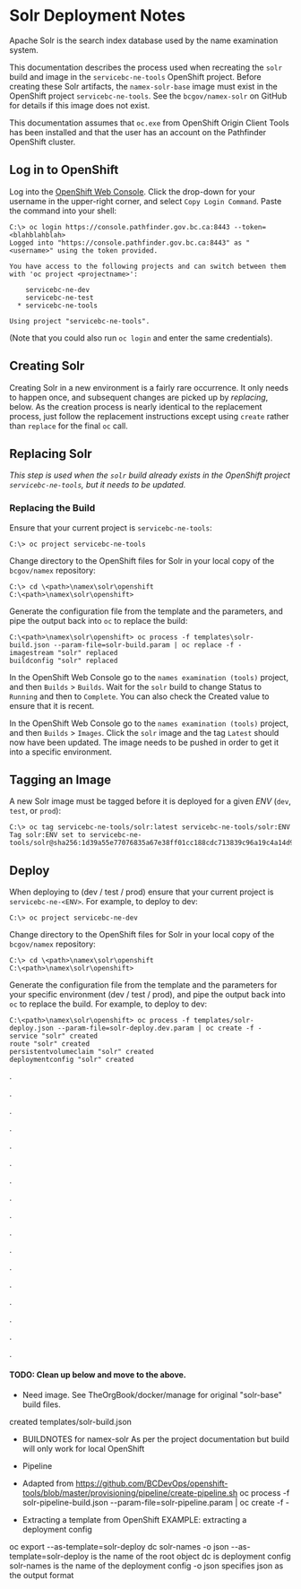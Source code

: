 # Solr Deployment Notes

Apache Solr is the search index database used by the name examination system.

This documentation describes the process used when recreating the `solr` build and image in the `servicebc-ne-tools`
OpenShift project. Before creating these Solr artifacts, the `namex-solr-base` image must exist in the OpenShift
project `servicebc-ne-tools`. See the `bcgov/namex-solr` on GitHub for details if this image does not exist.

This documentation assumes that `oc.exe` from OpenShift Origin Client Tools has been installed and that the user has
an account on the Pathfinder OpenShift cluster.

## Log in to OpenShift

Log into the [OpenShift Web Console](https://console.pathfinder.gov.bc.ca:8443/console). Click the drop-down for your
username in the upper-right corner, and select `Copy Login Command`. Paste the command into your shell:

```
C:\> oc login https://console.pathfinder.gov.bc.ca:8443 --token=<blahblahblah>
Logged into "https://console.pathfinder.gov.bc.ca:8443" as "<username>" using the token provided.

You have access to the following projects and can switch between them with 'oc project <projectname>':

    servicebc-ne-dev
    servicebc-ne-test
  * servicebc-ne-tools

Using project "servicebc-ne-tools".
```

(Note that you could also run `oc login` and enter the same credentials).

## Creating Solr

Creating Solr in a new environment is a fairly rare occurrence. It only needs to happen once, and subsequent changes
are picked up by *replacing*, below. As the creation process is nearly identical to the replacement process, just
follow the replacement instructions except using `create` rather than `replace` for the final `oc` call.

## Replacing Solr

*This step is used when the `solr` build already exists in the OpenShift project `servicebc-ne-tools`, but it needs
to be updated.*

### Replacing the Build

Ensure that your current project is `servicebc-ne-tools`:

```
C:\> oc project servicebc-ne-tools
```

Change directory to the OpenShift files for Solr in your local copy of the `bcgov/namex` repository:

```
C:\> cd \<path>\namex\solr\openshift
C:\<path>\namex\solr\openshift>
```

Generate the configuration file from the template and the parameters, and pipe the output back into `oc` to replace
the build:

```
C:\<path>\namex\solr\openshift> oc process -f templates\solr-build.json --param-file=solr-build.param | oc replace -f -
imagestream "solr" replaced
buildconfig "solr" replaced
```

In the OpenShift Web Console go to the `names examination (tools)` project, and then `Builds` > `Builds`. Wait for the
`solr` build to change Status to `Running` and then to `Complete`. You can also check the Created value to ensure that
it is recent. 

In the OpenShift Web Console go to the `names examination (tools)` project, and then `Builds` > `Images`. Click the
`solr` image and the tag `Latest` should now have been updated. The image needs to be pushed in order to get it into a
specific environment.

## Tagging an Image

A new Solr image must be tagged before it is deployed for a given *ENV* (`dev`, `test`, or `prod`):

```
C:\> oc tag servicebc-ne-tools/solr:latest servicebc-ne-tools/solr:ENV
Tag solr:ENV set to servicebc-ne-tools/solr@sha256:1d39a55e77076835a67e38ff01cc188cdc713839c96a19c4a14d92e124c269d2.
```

## Deploy

When deploying to *<ENV>* (dev / test / prod) ensure that your current project is `servicebc-ne-<ENV>`. For example, to
deploy to dev:

```
C:\> oc project servicebc-ne-dev
```

Change directory to the OpenShift files for Solr in your local copy of the `bcgov/namex` repository:

```
C:\> cd \<path>\namex\solr\openshift
C:\<path>\namex\solr\openshift>
```

Generate the configuration file from the template and the parameters for your specific environment (dev / test / prod),
and pipe the output back into `oc` to replace the build. For example, to deploy to dev:

```
C:\<path>\namex\solr\openshift> oc process -f templates/solr-deploy.json --param-file=solr-deploy.dev.param | oc create -f -
service "solr" created
route "solr" created
persistentvolumeclaim "solr" created
deploymentconfig "solr" created
```



.

.

.

.

.

.

.

.

.

.

.

.

.

.

.

.

.








#### TODO: Clean up below and move to the above.
 

* Need  image.  See TheOrgBook/docker/manage for original "solr-base" build files.

created templates/solr-build.json

* BUILDNOTES for namex-solr
As per the project documentation but build will only work for local OpenShift

* Pipeline
* Adapted from https://github.com/BCDevOps/openshift-tools/blob/master/provisioning/pipeline/create-pipeline.sh
oc process -f solr-pipeline-build.json --param-file=solr-pipeline.param | oc create -f -

* Extracting a template from OpenShift
EXAMPLE: extracting a deployment config

oc export --as-template=solr-deploy dc solr-names -o json
--as-template=solr-deploy   is the name of the root object
dc                          is deployment config
solr-names                  is the name of the deployment config
-o json                     specifies json as the output format
